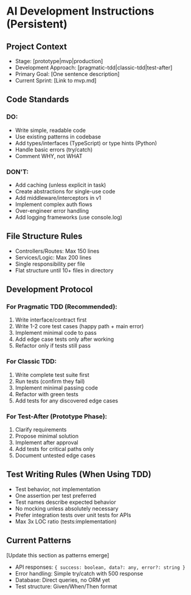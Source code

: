 # AI Development Instructions (Persistent)

## Project Context
- Stage: [prototype|mvp|production]
- Development Approach: [pragmatic-tdd|classic-tdd|test-after]
- Primary Goal: [One sentence description]
- Current Sprint: [Link to mvp.md]

## Code Standards
### DO:
- Write simple, readable code
- Use existing patterns in codebase
- Add types/interfaces (TypeScript) or type hints (Python)
- Handle basic errors (try/catch)
- Comment WHY, not WHAT

### DON'T:
- Add caching (unless explicit in task)
- Create abstractions for single-use code
- Add middleware/interceptors in v1
- Implement complex auth flows
- Over-engineer error handling
- Add logging frameworks (use console.log)

## File Structure Rules
- Controllers/Routes: Max 150 lines
- Services/Logic: Max 200 lines
- Single responsibility per file
- Flat structure until 10+ files in directory

## Development Protocol

### For Pragmatic TDD (Recommended):
1. Write interface/contract first
2. Write 1-2 core test cases (happy path + main error)
3. Implement minimal code to pass
4. Add edge case tests only after working
5. Refactor only if tests still pass

### For Classic TDD:
1. Write complete test suite first
2. Run tests (confirm they fail)
3. Implement minimal passing code
4. Refactor with green tests
5. Add tests for any discovered edge cases

### For Test-After (Prototype Phase):
1. Clarify requirements
2. Propose minimal solution
3. Implement after approval
4. Add tests for critical paths only
5. Document untested edge cases

## Test Writing Rules (When Using TDD)
- Test behavior, not implementation
- One assertion per test preferred
- Test names describe expected behavior
- No mocking unless absolutely necessary
- Prefer integration tests over unit tests for APIs
- Max 3x LOC ratio (tests:implementation)

## Current Patterns
[Update this section as patterns emerge]
- API responses: `{ success: boolean, data?: any, error?: string }`
- Error handling: Simple try/catch with 500 response
- Database: Direct queries, no ORM yet
- Test structure: Given/When/Then format
